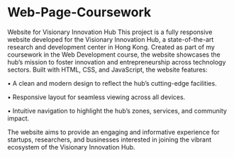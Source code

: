 # Web-Page-Coursework
Website for Visionary Innovation Hub
This project is a fully responsive website developed for the Visionary Innovation Hub, a state-of-the-art research and development center in Hong Kong. Created as part of my coursework in the Web Development course, the website showcases the hub’s mission to foster innovation and entrepreneurship across technology sectors. Built with HTML, CSS, and JavaScript, the website features:

   • A clean and modern design to reflect the hub’s cutting-edge facilities.

   • Responsive layout for seamless viewing across all devices.

   • Intuitive navigation to highlight the hub’s zones, services, and community impact.

The website aims to provide an engaging and informative experience for startups, researchers, and businesses interested in joining the vibrant ecosystem of the Visionary Innovation Hub.
